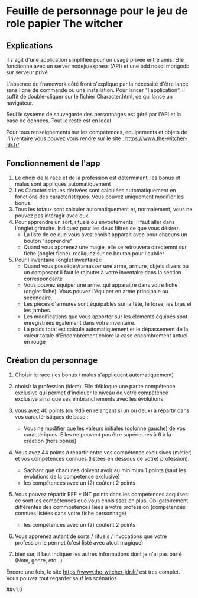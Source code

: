 # Feuille de personnage pour le jeu de role papier The witcher
## Explications
Il s'agit d'une application simplifiée pour un usage privée entre amis. Elle foncitonne avec un server nodejs/express (API) et une bdd nosql mongodb sur serveur privé

L'absence de framework côté front s'explique par la nécessité d'être lancé sans ligne de commande ou une installation. Pour lancer "l'application", il suffit de double-cliquer sur le fichier Character.html, ce qui lance un navigateur.

Seul le système de sauvegarde des personnages est géré par l'API et la base de données. Tout le reste est en local

Pour tous renseignements sur les compétences, equipements et objets de l'inventaire vous pouvez vous rendre sur le site : https://www.the-witcher-jdr.fr/

## Fonctionnement de l'app
1. Le choix de la race et de la profession est déterminant, les bonus et malus sont appliqués automatiquement
2. Les Caractéristiques dérivées sont calculées automatiquement en fonctions des caractéristiques. Vous pouvez uniquement modifier les bonus.
3. Tous les totaux sont calculer automatiquement et, normalement, vous ne pouvez pas intéragir avec eux.
4. Pour apprendre un sort, rituels ou envoutements, il faut aller dans l'onglet grimoire. Indiquez pour les deux filtres ce que vous désirez.
   * La liste de ce que vous avez choisit apparait avec pour chacuns un bouton "apprendre"
   * Quand vous apprenez une magie, elle se retrouvera directemnt sur fiche (onglet fiche). recliquez sur ce bouton pour l'oublier
5. Pour l'inventaire (onglet inventaire): 
    * Quand vous posséder/ramasser une arme, armure, objets divers ou un composant il faut le rajouter à votre inventaire dans la section correspondante 
    * Vous pouvez équiper une arme. qui apparaitre dans votre fiche (onglet fiche). Vous pouvez l'équiper en arme principale ou secondaire.
    * Les pièces d'armures sont équipables sur la tête, le torse, les bras et les jambes.
    * Les modifications que vous apporter sur les éléments équipés sont enregistrées également dans votre inventaire.
    * La poids total est calculé automatiquement et le dépassement de la valeur totale d'Encombrement colore la case encombrement actuel en rouge

## Création du personnage
1. Choisir le race (les bonus / malus s'appliquent automatiquement)

2. choisir la profession (idem). Elle débloque une parite compétence exclusive qui permet d'indiquer le niveau de votre compétence exclusive ainsi que ses embranchements avec les évolutions

3. vous avez 40 points (ou 9d6 en relançant si un ou deux) à répartir dans vos caractéristiques de base :
    - Vous ne modifier que les valeurs initiales  (colonne gauche) de vos caractériques. 
        Elles ne peuvent pas être supérieures à 6 à la création (hors bonus)

4. Vous avez 44 points à répartir entre vos compétence exclusives (métier) et vos compétences connues (listées en dessous de votre) 
    profession):
    - Sachant que chacunes doivent avoir au minimum 1 points (sauf les evolutions de la compétence exclusive)
    - les compétences avec un (2) coûtent 2 points

5. Vous pouvez répartir REF * INT points dans les compétences acquises: ce sont les compétences que vous choisissez en plus. Obligatoirement différentes des commpétences liées à votre profession (compétences connues listées dans votre fiche personnage)
    - les compétences avec un (2) coûtent 2 points

6. Vous apprenez autant de sorts / rituels / invocations que votre profession le permet (c'est listé avec atout magique)

7. bien sur, il faut indiquer les autres informations dont je n'ai pas parlé (Nom, genre, etc...)

Encore une fois, le site https://www.the-witcher-jdr.fr/ est tres complet. Vous pouvez tout regarder sauf les scénarios


##v1.0
